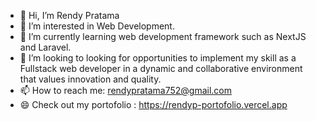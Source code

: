 - 👋 Hi, I’m Rendy Pratama
- 👀 I’m interested in Web Development.
- 🌱 I’m currently learning web development framework such as NextJS and Laravel.
- 💞️ I’m looking to looking for opportunities to implement my skill as a Fullstack web developer in a dynamic and collaborative environment that values innovation and quality.
- 📫 How to reach me: rendypratama752@gmail.com
- 😄 Check out my portofolio : https://rendyp-portofolio.vercel.app
